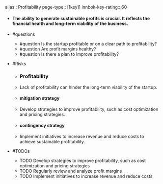 alias:: Profitability
page-type:: [[key]]
innbok-key-rating:: 60
- #### The ability to generate sustainable profits is crucial. It reflects the financial health and long-term viability of the business.
- #questions
  - #question Is the startup profitable or on a clear path to profitability?
  - #question Are profit margins healthy?
  - #question Is there a plan to improve profitability?
- #Risks

  - ### Profitability
  - Lack of profitability can hinder the long-term viability of the startup.
  - #### mitigation strategy
  - Develop strategies to improve profitability, such as cost optimization and pricing strategies.
  - #### contingency strategy
  - Implement initiatives to increase revenue and reduce costs to achieve sustainable profitability.
- #TODOs
  - TODO Develop strategies to improve profitability, such as cost optimization and pricing strategies
  - TODO  Regularly review and analyze profit margins
  - TODO  Implement initiatives to increase revenue and reduce costs.


